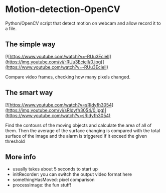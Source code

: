 Motion-detection-OpenCV
=======================

Python/OpenCV script that detect motion on webcam and allow record it to a file.

## The simple way ##

[![https://www.youtube.com/watch?v=-RUu3EcielI](https://img.youtube.com/vi/-RUu3EcielI/0.jpg)](https://www.youtube.com/watch?v=-RUu3EcielI)

Compare video frames, checking how many pixels changed.

## The smart way ##

[![https://www.youtube.com/watch?v=sRIdyfh3054](https://img.youtube.com/vi/sRIdyfh3054/0.jpg)](https://www.youtube.com/watch?v=sRIdyfh3054)

Find the contours of the moving objects and calculate the area of all of them. Then the average of the surface changing is compared with the total surface of the image and the alarm is triggered if it exceed the given threshold

## More info ##

* usually takes about 5 seconds to start up
* initRecorder: you can switch the output video format here
* somethingHasMoved: pixel comparison
* processImage: the fun stuff!
